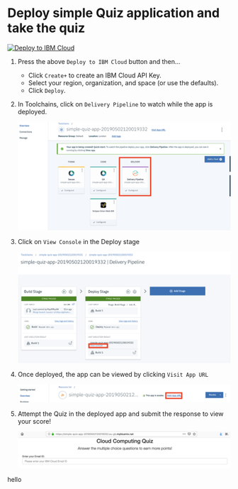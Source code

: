 # Deploy simple Quiz application and take the quiz

<a href="https://cloud.ibm.com/devops/setup/deploy?repository=https://github.com/rapchic/cloud-foundry-quiz.git&branch=master"><img src="https://cloud.ibm.com/devops/setup/deploy/button.png" alt="Deploy to IBM Cloud"></a>

1. Press the above `Deploy to IBM Cloud` button and then...

   * Click `Create+` to create an IBM Cloud API Key.
   * Select your region, organization, and space (or use the defaults).
   * Click `Deploy`.

2. In Toolchains, click on `Delivery Pipeline` to watch while the app is deployed.

   ![toolchain-pipeline](doc/images/tool.png)

3. Click on `View Console` in the Deploy stage

   ![toolchain-pipeline](doc/images/1.png)

4. Once deployed, the app can be viewed by clicking `Visit App URL`

   ![toolchain-pipeline](doc/images/2.png)

5. Attempt the Quiz in the deployed app and submit the response to view your score!

   ![toolchain-pipeline](doc/images/3.png)

hello
